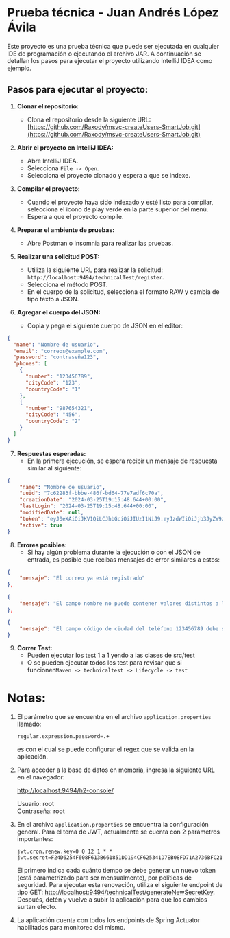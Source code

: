 # Prueba técnica - Juan Andrés López Ávila

Este proyecto es una prueba técnica que puede ser ejecutada en cualquier IDE de programación o ejecutando el archivo JAR. A continuación se detallan los pasos para ejecutar el proyecto utilizando IntelliJ IDEA como ejemplo.

## Pasos para ejecutar el proyecto:

1. **Clonar el repositorio:**
   - Clona el repositorio desde la siguiente URL: [https://github.com/Raxody/msvc-createUsers-SmartJob.git](https://github.com/Raxody/msvc-createUsers-SmartJob.git)

2. **Abrir el proyecto en IntelliJ IDEA:**
   - Abre IntelliJ IDEA.
   - Selecciona `File -> Open`.
   - Selecciona el proyecto clonado y espera a que se indexe.

3. **Compilar el proyecto:**
   - Cuando el proyecto haya sido indexado y esté listo para compilar, selecciona el icono de play verde en la parte superior del menú.
   - Espera a que el proyecto compile.

4. **Preparar el ambiente de pruebas:**
   - Abre Postman o Insomnia para realizar las pruebas.

5. **Realizar una solicitud POST:**
   - Utiliza la siguiente URL para realizar la solicitud: `http://localhost:9494/technicalTest/register`.
   - Selecciona el método POST.
   - En el cuerpo de la solicitud, selecciona el formato RAW y cambia de tipo texto a JSON.

6. **Agregar el cuerpo del JSON:**
   - Copia y pega el siguiente cuerpo de JSON en el editor:

```json
{
  "name": "Nombre de usuario",
  "email": "correos@example.com",
  "password": "contraseña123",
  "phones": [
    {
      "number": "123456789",
      "cityCode": "123",
      "countryCode": "1"
    },
    {
      "number": "987654321",
      "cityCode": "456",
      "countryCode": "2"
    }
  ]
}
```



7. **Respuestas esperadas:**
   - En la primera ejecución, se espera recibir un mensaje de respuesta similar al siguiente:

```json
{
    "name": "Nombre de usuario",
    "uuid": "7c62283f-bbbe-486f-bd64-77e7adf6c70a",
    "creationDate": "2024-03-25T19:15:48.644+00:00",
    "lastLogin": "2024-03-25T19:15:48.644+00:00",
    "modifiedDate": null,
    "token": "eyJ0eXAiOiJKV1QiLCJhbGciOiJIUzI1NiJ9.eyJzdWIiOiJjb3JyZW9zQGV4YW1wbGUuY29tIiwidXVpZCI6ImNvbnRyYXNlw7FhMTIzIiwiZW1haWwiOiJjb3JyZW9zQGV4YW1wbGUuY29tIiwiaWF0IjoxNzExMzk0MTQ4LCJleHAiOjE3MTEzOTc3NDh9.spVmygqlHUanKySSnwYVXYbFrrudc-YCRbb2pzCyoqg",
    "active": true
}
```

8. **Errores posibles:**
   - Si hay algún problema durante la ejecución o con el JSON de entrada, es posible que recibas mensajes de error similares a estos:

```json
{
    "mensaje": "El correo ya está registrado"
},

{
    "mensaje": "El campo nombre no puede contener valores distintos a letras"
},

{
    "mensaje": "El campo código de ciudad del teléfono 123456789 debe ser numérico"
}
```

9. **Correr Test:**
   - Pueden ejecutar los test 1 a 1 yendo a las clases de src/test
   - O se pueden ejecutar todos los test para revisar que si funcionen`Maven -> technicaltest -> Lifecycle -> test`

# Notas:

1. El parámetro que se encuentra en el archivo `application.properties` llamado:

   ```properties
   regular.expression.password=.+
   ```

   es con el cual se puede configurar el regex que se valida en la aplicación.

2. Para acceder a la base de datos en memoria, ingresa la siguiente URL en el navegador:

   [http://localhost:9494/h2-console/](http://localhost:9494/h2-console/)

   Usuario: root  
   Contraseña: root

3. En el archivo `application.properties` se encuentra la configuración general. Para el tema de JWT, actualmente se cuenta con 2 parámetros importantes:

   ```properties
   jwt.cron.renew.key=0 0 12 1 * *
   jwt.secret=F24D6254F608F613B661851DD194CF625341D7EB08FD71A2736BFC21F3EFD8F6
   ```

   El primero indica cada cuánto tiempo se debe generar un nuevo token (está parametrizado para ser mensualmente), por políticas de seguridad. Para ejecutar esta renovación, utiliza el siguiente endpoint de tipo GET: [http://localhost:9494/technicalTest/generateNewSecretKey](http://localhost:9494/technicalTest/generateNewSecretKey). Después, detén y vuelve a subir la aplicación para que los cambios surtan efecto.

4. La aplicación cuenta con todos los endpoints de Spring Actuator habilitados para monitoreo del mismo.
